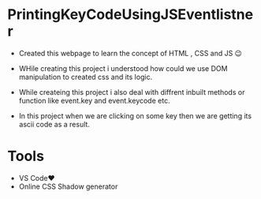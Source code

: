 # PrintingKeyCodeUsingJSEventlistner

* Created this webpage to learn the concept of HTML , CSS and JS 😉
  
* WHile creating this project i understood  how could we use DOM manipulation to created css and its logic.

* While createing this project i also deal with diffrent inbuilt methods or function like event.key and event.keycode etc.

* In this project when we are clicking on some key then we are getting its ascii code as a result.

# Tools
* VS Code❤
* Online CSS Shadow generator

